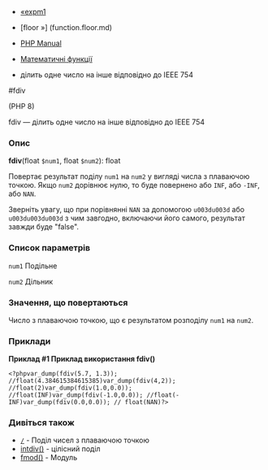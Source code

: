 - [«expm1](function.expm1.md)
- [floor »] (function.floor.md)

- [PHP Manual](index.md)
- [Математичні функції](ref.math.md)
- ділить одне число на інше відповідно до IEEE 754

#fdiv

(PHP 8)

fdiv — ділить одне число на інше відповідно до IEEE 754

### Опис

**fdiv**(float `$num1`, float `$num2`): float

Повертає результат поділу `num1` на `num2` у вигляді числа з плаваючою
точкою. Якщо `num2` дорівнює нулю, то буде повернено або `INF`, або
`-INF`, або `NAN`.

Зверніть увагу, що при порівнянні `NAN` за допомогою `u003du003d` або `u003du003du003d` з
чим завгодно, включаючи його самого, результат завжди буде "false".

### Список параметрів

`num1`
Подільне

`num2`
Дільник

### Значення, що повертаються

Число з плаваючою точкою, що є результатом розподілу `num1` на
`num2`.

### Приклади

**Приклад #1 Приклад використання **fdiv()****

`<?phpvar_dump(fdiv(5.7, 1.3)); //float(4.384615384615385)var_dump(fdiv(4,2)); //float(2)var_dump(fdiv(1.0,0.0)); //float(INF)var_dump(fdiv(-1.0,0.0)); //float(-INF)var_dump(fdiv(0.0,0.0)); // float(NAN)?> `

### Дивіться також

- [`/`](language.operators.arithmetic.md) - Поділ чисел з
плаваючою точкою
- [intdiv()](function.intdiv.md) - цілісний поділ
- [fmod()](function.fmod.md) - Модуль
